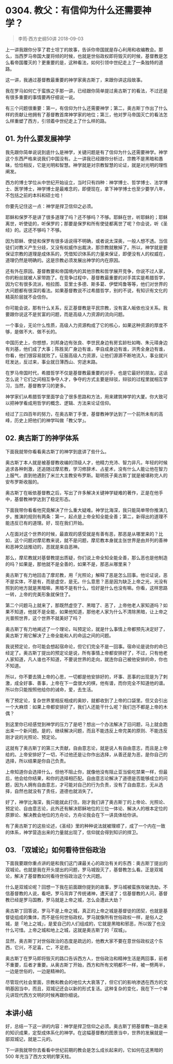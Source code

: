 # 0304. 教父：有信仰为什么还需要神学？
> 李筠·西方史纲50讲
2018-09-03

上一讲我跟你分享了君士坦丁的故事，告诉你帝国就是存心利用和收编教会。那么，当西罗马帝国大厦将倾的时候，也就是世俗政权即将毁灭的时候，基督教是怎么看帝国覆灭的？更重要的是，这种看法，如何引领中世纪走上了一条独特的道路。

这一讲，我通过基督教最重要的神学家奥古斯丁，来跟你讲这段故事。

我在罗马如何亡于蛮族之手那一讲，已经跟你简单提过奥古斯丁的看法，不过还是有很多重要的事情要再仔细说一说。

有三个问题很重要：第一，有信仰为什么还需要神学；第二，奥古斯丁作出了什么样的贡献让他拥有了基督教首席神学家的地位；第三，他对罗马帝国灭亡的看法怎么样重塑了西方，引领着中世纪走上了什么样的路。

## 01. 为什么要发展神学

我先跟你简单说说到底什么是神学，关键问题是有了信仰为什么还需要神学。神学这个东西严格来说我们中国没有。上一讲我已经跟你分析过，宗教不是黑暗和愚昧，恰恰相反，它是光明和智慧。神学就是对宗教智慧的论证，就是对光明的理性阐发。

西方的博士学位从中世纪开始设立，当时只有四种：神学博士、哲学博士、法学博士、医学博士，神学博士是最难念的，即便现在，拿下神学博士也至少要学八年，不包括之前的本科和硕士哈！

你要先记住这一点：神学是捍卫信仰之必须。

耶稣和保罗不是讲了很多道理了吗？还不够吗？不够。耶稣在世，听耶稣的；耶稣离世，听使徒的，听保罗的；那要是保罗和所有使徒都离世了呢？你会说，听《圣经》的。这还不够吗？不够。

因为耶稣、使徒和保罗有很多话说得不明确，或者说太深奥，一般人想不透。当信徒们对教义产生分歧，又没有权威作出裁决，那宗教就散掉了。所以，神学就是要保证宗教的道理是成体系的，凭借知识体系的力量来保证，即便没有人的权威在，道理仍然是明确的。这是宗教必须发展出神学的内在原因。

还有外在原因。基督教要和帝国境内的其他宗教和哲学展开竞争，你说不过人家，你的粉丝就被人家带跑了。在竞争过程中，基督教最重要的对手其实是希腊哲学，因为它有很多流派，柏拉图、亚里士多德、斯多葛、伊壁鸠鲁等等，他们对世界的大问题都有很深的看法。如果基督教说不过希腊哲学，别的不说，有知识有文化的精英阶层就不会信你。

你可能会说，那有什么关系，反正基督教是平民宗教，没有富人皈依也没关系。我要跟你说这不是贫富的问题，而是高级人力资源的流向问题。

一个事业，无论什么性质，高级人力资源构成了它的核心，如果这种资源的厚度不够，是做不大、做不长的。

中国历史上，你想想，刘邦身边有张良、李世民身边有房玄龄杜如晦、朱元璋身边有刘基，他们成了大事；陈胜吴广身边有谁，李自成身边有谁，洪秀全身边有谁，你看，他们很容易就败了。征服高级人力资源，让他们源源不断地流入，事业就兴旺发达，反过来，事业就日薄西山、穷途末路。

在罗马帝国时代，希腊哲学不仅是基督教最重要的对手，也是它最好的朋友。这话怎么说？它们之间相互争夺人才，争夺的方式主要是辩驳，辩驳的过程里就相互学习，当然，基督教学习的更多。

神学家们从希腊哲学里面学会了很多思路和方法，用来建筑神学的大厦。你大致可以把神学看成用哲学的概念、逻辑、方法来论证信仰。

经过了三四百年的努力，在奥古斯丁手里，基督教神学达到了一个前所未有的高峰，历史上把他们的神学叫做「教父学」。

## 02. 奥古斯丁的神学体系

下面我就带你看看奥古斯丁的神学到底讲了些什么。

奥古斯丁本人就是被基督教收编的顶级人才，他精力充沛、智力非凡，年轻的时候追求各种刺激，还追随过摩尼教，学习修辞术、占星术，没有什么人能让他在智力上服气，直到他遇到了米兰大主教安布罗斯。聪明孩子奥古斯丁就是被堪称完人的安布罗斯收服的。

奥古斯丁在皈依基督教之后，写出了许多解决关键神学疑难的著作，正是在他手中，基督教神学达到了稳定形态。

下面我带你看看他究竟解决了什么重大疑难。神学比海深，我只能简单带你推演几步。推演的规则有两条：第一，起点是上帝全知全能全善；第二，新得出的道理不能违反已有的道理。好，现在我们开始。

人在面对这个世界的时候，最直观的感受就是有善有恶，那恶是从哪里来的？比如，这个问题对摩尼教来说，就不是问题，摩尼教本身就主张世界是由并列的善神和恶神交战推动的，恶就是来自恶神。

那么，摩尼教就对基督教提出质疑，你们说上帝全知全能全善，那么恶也是他制造的吗？如果是，那他就不是全善的，如果不是，那恶从哪里来？

奥古斯丁有力地回击了摩尼教，用「光照论」解释了恶是怎么回事。他论证说，恶不是实体，不是有，而是虚空，是无。什么意思？恶是因为缺乏上帝之光，光没有照到的地方就是黑暗嘛，黑暗不是有什么，恰好是什么也没有嘛。你看，这样思路一转，上帝的完美形象就保住了。

第二个问题马上就来了，那既然虚空了、黑暗了、恶了，上帝他老人家知道吗？如果不知道，他就不是全能，如果他知道，那他老人家为什么不清除黑暗，让上帝之光普照世界，这个世界不就美好了吗？

奥古斯丁有力地阐述了一个理论，叫预定论，就是什么事情上帝都预先决定好了，奥古斯丁用它解决了上帝全能和人的命运之间的问题。

我说预定论，你可能会想起宿命论，但它们完全不是一回事。宿命论是说你的命已经定了。奥古斯丁提出的预定论是说，所有事情上帝都安排好了，不过，只有他老人家知道，凡人谁也不知道，不要说世界的走向，就连你自己被他安排的命，你也不知道。

所以，你不要去猜上帝的心思，一切都是他安排好的，坏事、恶事的出现是为了刺激，成全好事、善事，上帝在下一盘很大的棋，他有谱，而你完全不知道他的谱。所以你只能按照他给你的诫命，爱，去生活。

有了预定论，复杂世界里相反相成的奥妙，就都收到了上帝的口袋里。但又会引出一个大麻烦：如果上帝都安排好了，我们人还能干什么呢？我们岂不都是上帝的木偶？

到这里你已经感觉到神学的压力了是吧？想出一个办法解决了旧问题，马上就会跑出来一个新问题。是的，继续解决问题，而且不能违反上帝完美的原则、不能违反刚才说的光照论、预定论。

这就有了奥古斯丁的第三大贡献，自由意志论，就是说人有自由意志，而且是上帝给的。上帝安排好了一切，不过他还是让你作出选择，从善还是为恶，是你自己的选择，所以结果是你自己负责。

上帝知道你会选择什么，但他不阻止你，就像他没有阻止亚当偷吃禁果一样，但最后，他会给你结果，和你的选择相匹配。自由意志论解决了道德是否能够成立的问题，因为人拥有自由意志，才可能对自己的行为负责，没有了自由意志，无从选择，自然也就没有了责任，道德也就消失了。

好了，神学比海深，我只能就此打住。刚才我们讲了奥古斯丁的上帝论、光照论、预定论、自由意志论，此外还有解决耶稣地位的三位一体论、解决人的根本定位的原罪论、解决教会地位的方舟论，方舟论我会在下一讲具体给你讲。

有了奥古斯丁的这些论述，《圣经》里的种种说法就被理顺了，成了一个内在一致的体系，神学营造出来的力量就出现了，信仰就会得到知识的捍卫。

## 03. 「双城论」如何看待世俗政治

下面我要跟你重点讲的是和我们这门课最关心的政治有关的东西：奥古斯丁提出的双城论。也就是我在开头提出的问题，罗马城毁灭了，基督教怎么看。正是双城论，解决了基督教如何看待世俗政治这个大问题。

什么是双城论呢？回想一下我在前面跟你提到的故事，罗马城被蛮族攻破洗劫，不信基督教的人说，看吧，罗马背弃了传统诸神，遭天谴了；信基督教的人问，基督教已经是罗马国教，罗马就是上帝之城，怎么会遭此大劫？

奥古斯丁回答说，罗马不是上帝之城，真正的上帝之城是基督徒的团契，也就是基督徒组成的集体，而不是任何世俗政权。罗马就像所有世俗政权一样，是俗人之城，是「地上之城」，是爱自己的人们组成的，它就是黑暗和邪恶，所以毁了也没什么可惜。上帝之城和地上之城，这就是奥古斯丁的「双城」。

显然，奥古斯丁对世俗政治的态度是疏远的，他教大家不要在意世俗政权这个东西，它兴，不足喜，亡，不足悲。

奥古斯丁在罗马即将毁灭的路口告诉西方人，世俗政治和精神生活是两回事，前者不重要，后者才重要。从奥古斯丁开始，西方和所有文明都不一样，被一劈两半，一边是世俗的，一边是精神的。

尽管现代社会里面，宗教和教会的地位大大衰落了，但它们的影响渗透在西方的文明基因当中，而且，双城记还会以新的形式复活。这种复杂的变化，我在下一个单元讲现代西方文明的时候再跟你细说。

## 本讲小结

好，总结一下这一讲的内容：神学是捍卫信仰之必须。奥古斯丁把基督教一路走来的知识成果，定型成体系化的神学。在这幅基督教的图景当中，世界的发展就是一部双城记，就是二元的。

下一讲我就带你去看看中世纪前期的教会是怎么成长起来的，它如何在这黑暗的 500 年充当了西方文明的擎天柱。



